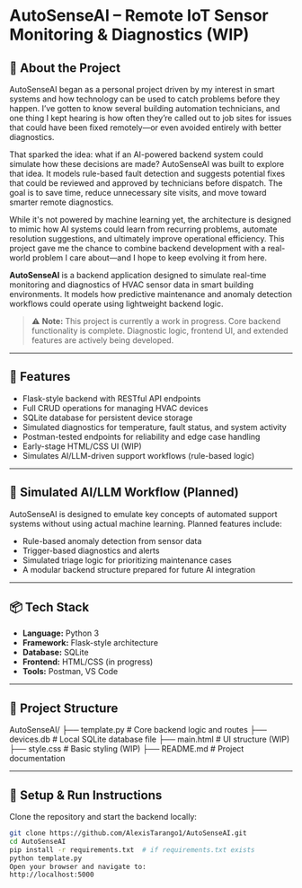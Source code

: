 # AutoSenseAI – Remote IoT Sensor Monitoring & Diagnostics (WIP)

## 📌 About the Project

AutoSenseAI began as a personal project driven by my interest in smart systems and how technology can be used to catch problems before they happen. I’ve gotten to know several building automation technicians, and one thing I kept hearing is how often they’re called out to job sites for issues that could have been fixed remotely—or even avoided entirely with better diagnostics.

That sparked the idea: what if an AI-powered backend system could simulate how these decisions are made? AutoSenseAI was built to explore that idea. It models rule-based fault detection and suggests potential fixes that could be reviewed and approved by technicians before dispatch. The goal is to save time, reduce unnecessary site visits, and move toward smarter remote diagnostics.

While it's not powered by machine learning yet, the architecture is designed to mimic how AI systems could learn from recurring problems, automate resolution suggestions, and ultimately improve operational efficiency. This project gave me the chance to combine backend development with a real-world problem I care about—and I hope to keep evolving it from here.


**AutoSenseAI** is a backend application designed to simulate real-time monitoring and diagnostics of HVAC sensor data in smart building environments. It models how predictive maintenance and anomaly detection workflows could operate using lightweight backend logic.

> ⚠️ **Note:** This project is currently a work in progress. Core backend functionality is complete. Diagnostic logic, frontend UI, and extended features are actively being developed.

---

## 🚀 Features

- Flask-style backend with RESTful API endpoints
- Full CRUD operations for managing HVAC devices
- SQLite database for persistent device storage
- Simulated diagnostics for temperature, fault status, and system activity
- Postman-tested endpoints for reliability and edge case handling
- Early-stage HTML/CSS UI (WIP)
- Simulates AI/LLM-driven support workflows (rule-based logic)

---

## 🧠 Simulated AI/LLM Workflow (Planned)

AutoSenseAI is designed to emulate key concepts of automated support systems without using actual machine learning. Planned features include:

- Rule-based anomaly detection from sensor data
- Trigger-based diagnostics and alerts
- Simulated triage logic for prioritizing maintenance cases
- A modular backend structure prepared for future AI integration

---

## 📦 Tech Stack

- **Language:** Python 3  
- **Framework:** Flask-style architecture  
- **Database:** SQLite  
- **Frontend:** HTML/CSS (in progress)  
- **Tools:** Postman, VS Code

---

## 📁 Project Structure

AutoSenseAI/
├── template.py # Core backend logic and routes
├── devices.db # Local SQLite database file
├── main.html # UI structure (WIP)
├── style.css # Basic styling (WIP)
├── README.md # Project documentation

---

## 🧪 Setup & Run Instructions

Clone the repository and start the backend locally:

```bash
git clone https://github.com/AlexisTarango1/AutoSenseAI.git
cd AutoSenseAI
pip install -r requirements.txt  # if requirements.txt exists
python template.py
Open your browser and navigate to:
http://localhost:5000